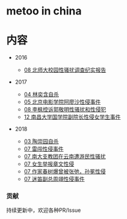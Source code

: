 # metoo in china





# 内容

* 2016
  * [08 北师大校园性骚扰调查纪实报告](./2016/bei-shi-da.md)

* 2017
  * [04 林奕含自杀](./2017/lin-yi-han.md)
  * [05 北京电影学院阿廖沙性侵事件](./2017/a-liao-sha.md)
  * [08 李枫控诉郭敬明性骚扰和性侵犯](./2017/guo-jing-ming.md)
  * [12 南昌大学国学院副院长性侵女学生事件](./2017/nan-chang-da-xue.md)

* 2018
  * [03 陶崇园自杀](./2018/wang-pan.md)
  * [07 雷闯性侵事件](./2018/lei-chuang.md)
  * [07 南大支教团在云南遭游民性骚扰](./2018/nan-da-zhi-jiao.md)
  * [07 女生举报章文性侵](./2018/zhang-wen.md)
  * [07 作家春树爆曾被张弛，孙冕性侵](./2018/chun-xia.md)
  * [07 迷笛副总周翊性侵事件](./2018/zhou-yi.md)
  
  
### 贡献
持续更新中，欢迎各种PR/Issue
